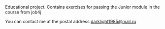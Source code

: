 Educational project. Contains exercises for passing the Junior module in the course from job4j

You can contact me at the postal address darklight1985@mail.ru